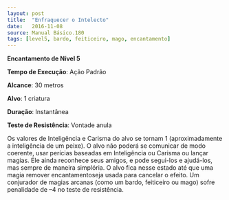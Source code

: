 ```yaml
---
layout: post
title:  "Enfraquecer o Intelecto"
date:   2016-11-08
source: Manual Básico.180
tags: [level5, bardo, feiticeiro, mago, encantamento]
---
```


**Encantamento de Nível 5**

**Tempo de Execução**: Ação Padrão

**Alcance**: 30 metros

**Alvo**: 1 criatura

**Duração**: Instantânea

**Teste de Resistência**: Vontade anula

Os valores de Inteligência e Carisma do alvo se tornam 1 (aproximadamente a inteligência de um peixe). O alvo não poderá se comunicar de modo coerente, usar perícias baseadas em Inteligência ou Carisma ou lançar magias. 
Ele ainda reconhece seus amigos, e pode segui-los e ajudá-los, mas sempre de maneira simplória. O alvo fica nesse estado até que uma magia remover encantamentoseja usada para cancelar o efeito.
Um conjurador de magias arcanas (como um bardo, feiticeiro ou mago) sofre penalidade de –4 no teste de resistência.